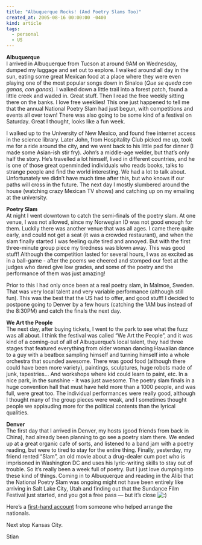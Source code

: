 ```yaml
---
title: "Albuquerque Rocks! (And Poetry Slams Too)"
created_at: 2005-08-16 00:00:00 -0400
kind: article
tags:
  - personal
  - US
---
```


**Albuquerque**\
 I arrived in Albuquerque from Tucson at around 9AM on Wednesday, dumped
my luggage and set out to explore. I walked around all day in the sun,
eating some great Mexican food at a place where they were even playing
one of the most popular songs down in Sinaloa (*Que se queda con ganas,
con ganas*). I walked down a little trail into a forest patch, found a
little creek and waded in. Great stuff. Then I read the free weekly
sitting there on the banks. I love free weeklies! This one just happened
to tell me that the annual National Poetry Slam had just begun, with
competitions and events all over town! There was also going to be some
kind of a festival on Saturday. Great I thought, looks like a fun week.

I walked up to the University of New Mexico, and found free internet
access in the science library. Later John, from Hospitality Club picked
me up, took me for a ride around the city, and we went back to his
little pad for dinner (I made some Asian-ish stir fry). John’s a
middle-age welder, but that’s only half the story. He’s travelled a lot
himself, lived in different countries, and he is one of those great
openminded individuals who reads books, talks to strange people and find
the world interesting. We had a lot to talk about. Unfortunately we
didn’t have much time after this, but who knows if our paths will cross
in the future. The next day I mostly slumbered around the house
(watching crazy Mexican TV shows) and catching up on my emailing at the
university.

**Poetry Slam**\
 At night I went downtown to catch the semi-finals of the poetry slam.
At one venue, I was not allowed, since my Norwegian ID was not good
enough for them. Luckily there was another venue that was all ages. I
came there quite early, and could not get a seat (it was a crowded
restaurant), and when the slam finally started I was feeling quite tired
and annoyed. But with the first three-minute group piece my tiredness
was blown away. This was good stuff! Although the competition lasted for
several hours, I was as excited as in a ball-game - after the poems we
cheered and stomped our feet at the judges who dared give low grades,
and some of the poetry and the performance of them was just amazing!

Prior to this I had only once been at a real poetry slam, in Malmoe,
Sweden. That was very local talent and very variable performance
(although still fun). This was the best that the US had to offer, and
good stuff! I decided to postpone going to Denver by a few hours
(catching the 1AM bus instead of the 8:30PM) and catch the finals the
next day.

**We Art the People**\
 The next day, after buying tickets, I went to the park to see what the
fuzz was all about. I think the festival was called “We Art the People”,
and it was kind of a coming-out of all of Albuquerque’s local talent,
they had three stages that featured everything from older woman dancing
Hawaiian dance to a guy with a beatbox sampling himself and turning
himself into a whole orchestra that sounded awesome. There was good food
(although there could have been more variety), paintings, sculptures,
huge robots made of junk, tapestries… And workshops where kid could
learn to paint, etc. In a nice park, in the sunshine - it was just
awesome. The poetry slam finals in a huge convention hall that must have
held more than a 1000 people, and was full, were great too. The
individual performances were really good, although I thought many of the
group pieces were weak, and I sometimes thought people we applauding
more for the political contents than the lyrical qualities.

**Denver**\
 The first day that I arrived in Denver, my hosts (good friends from
back in China), had already been planning to go see a poetry slam there.
We ended up at a great organic cafe of sorts, and listened to a band jam
with a poetry reading, but were to tired to stay for the entire thing.
Finally, yesterday, my friend rented “Slam”, an old movie about a
drug-dealer cum poet who is imprisoned in Washington DC and uses his
lyric-writing skills to stay out of trouble. So it’s really been a week
full of poetry. But I just love dumping into these kind of things.
Coming in to Albuquerque and reading in the Alibi that the National
Poetry Slam was ongoing might not have been entirely like arriving in
Salt Lake City, Utah and finding out that the Sundance Film Festival
just started, and you got a free pass — but it’s close
![:)](http://reganmian.net/blog/wp-includes/images/smilies/icon_smile.gif)

Here’s a [first-hand
account](http://m-pyre.blogspot.com/2005/08/poets-passing.html) from
someone who helped arrange the nationals.

Next stop Kansas City.

Stian

